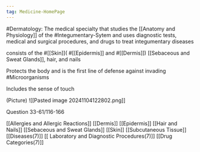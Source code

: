 ```yaml
---
tag: Medicine-HomePage
---
```

#Dermatology: The medical specialty that studies the [[Anatomy and Physiology]] of the #Integumentary-Sytem and uses diagnostic tests, medical and surgical procedures, and drugs to treat integumentary diseases

consists of the #[[Skin]]( #[[Epidermis]] and #[[Dermis]]) [[Sebaceous and Sweat Glands]], hair, and nails

Protects the body and is the first line of defense against invading #Microorganisms 

Includes the sense of touch

(Picture)
	![[Pasted image 20241104122802.png]]

Question 33-61/116-166

[[Allergies and Allergic Reactions]]
[[Dermis]]
[[Epidermis]]
[[Hair and Nails]]
[[Sebaceous and Sweat Glands]]
[[Skin]]
[[Subcutaneous Tissue]]
[[Diseases(7)]]
[[ Laboratory and Diagnostic Procedures(7)]]
[[Drug Categories(7)]]

